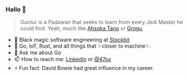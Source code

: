 ### Hallo 👋

> Guntur is a Padawan that seeks to learn from every Jedi Master he could find. Yeah, much like [Ahsoka Tano](https://starwars.fandom.com/wiki/Ahsoka_Tano) or [Grogu](https://starwars.fandom.com/wiki/Grogu).

- 🔭 Black magic software engineering at [Stockbit](https://stockbit.com)
- 🌱 Go, IoT, Rust, and all things that ✨closer to machine✨.
- 💬 Ask me about Go
- 📫 How to reach me: [Linkedin](https://www.linkedin.com/in/gunturaf/) or [@47px](https://twitter.com/47px)
- ⚡ Fun fact: David Bowie had great influence in my career. 
